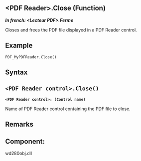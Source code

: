 


## &lt;PDF Reader&gt;.Close (Function)

***In french: &lt;Lecteur PDF&gt;.Ferme***



<a name="XUse"></a>
<a name="Use"></a>
<a name="description"></a>
Closes and frees the PDF file displayed in a PDF Reader control.


<a name="Example1"></a>
<a name="sample_code"></a>

## Example


```wl
PDF_MyPDFReader.Close()
```

<a name="XSYNTAX"></a>

## Syntax
<a name="SYNTAX1"></a>

`<PDF Reader control>.Close()`
---

**`<PDF Reader control>: (Control name)`**

Name of PDF Reader control containing the PDF file to close.



<a name="NOTE0"></a>
<a name="NOTE0_1"></a>

## Remarks
<a name="XComponent"></a>

## Component:
wd280obj.dll
